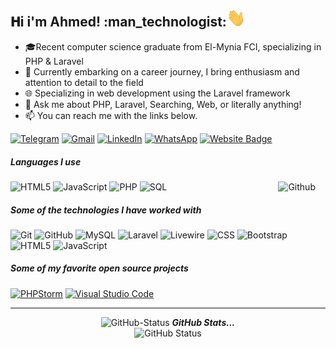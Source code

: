 <h2> 𝐇i i'm Ahmed! :man_technologist:<img src="https://github.com/ABSphreak/ABSphreak/blob/master/gifs/Hi.gif" width="30px"></h2> 

- 🎓Recent computer science graduate from El-Mynia FCI, specializing in PHP & Laravel
- 🚀 Currently embarking on a career journey, I bring enthusiasm and attention to detail to the field
- 🌐 Specializing in web development using the Laravel framework
- :speech_balloon: Ask me about PHP, Laravel, Searching, Web, or literally anything!
- :mailbox: You can reach me with the links below.

[![Telegram](https://img.shields.io/badge/Ahmedabdellatif7-2CA5E0?style=flat-square&logo=telegram&logoColor=white)](https://t.me/Ahmed_abd_Ellatif)
[![Gmail](https://img.shields.io/badge/Ahmedabdellatif7-c14438?style=flat-square&logo=Gmail&logoColor=white&link=mailto:v.ahmed.abd.ellatif.mo7@gmail.com)](mailto:ahmed.abd.ellatif.mo7@gmail.com)
[![LinkedIn](https://img.shields.io/badge/Ahmedabdellatif7-blue?style=flat-square&logo=Linkedin&logoColor=white&link=https://www.linkedin.com/in/anushkaverma/)](https://www.linkedin.com/in/ahmed-abd-ellatif-99b10124a/)
[![WhatsApp](https://img.shields.io/badge/Ahmedabdellatif7-25D366?style=flat-square&logo=whatsapp&logoColor=white&link=https://api.whatsapp.com/send?phone=201016416800&text=Hi-Ahmed!🖖)](https://api.whatsapp.com/send?phone=201016416800&text=Hi-Ahmed!🖖)
[![Website Badge](https://img.shields.io/badge/-Ahmedabdellatif7.com-purple?style=flat&logo=Google-Chrome&logoColor=white&link=https://verma-anushka.github.io/anushkaverma/)](https://ahmedabdellatif7.github.io/Portfolio/) 

##### Languages I use



![HTML5](https://img.shields.io/badge/-HTML5-000000?style=flat&logo=html5)
![JavaScript](https://img.shields.io/badge/-JavaScript-000000?style=flat&logo=javascript)
![PHP](https://img.shields.io/badge/-PHP-777BB4?style=flat&logo=php&logoColor=white)
![SQL](https://img.shields.io/badge/-SQL-000000?style=flat&logo=postgresql)
<img width="15%" align="right" alt="Github" src="https://user-images.githubusercontent.com/48678280/88862734-4903af80-d201-11ea-968b-9c939d88a37c.gif" />
##### Some of the technologies I have worked with

![Git](https://img.shields.io/badge/-Git-222222?style=flat&logo=git&logoColor=F05032)
![GitHub](https://img.shields.io/badge/-GitHub-222222?style=flat&logo=github&logoColor=181717)
![MySQL](https://img.shields.io/badge/-MySQL-4479A1?style=flat&logo=mysql&logoColor=white)
![Laravel](https://img.shields.io/badge/-Laravel-FF2D20?style=flat&logo=laravel&logoColor=white)
![Livewire](https://img.shields.io/badge/-Livewire-0753A1?style=flat&logo=laravel&logoColor=white)
![CSS](https://img.shields.io/badge/-CSS-1572B6?style=flat&logo=css3&logoColor=white)
![Bootstrap](https://img.shields.io/badge/-Bootstrap-7952B3?style=flat&logo=bootstrap&logoColor=white)
![HTML5](https://img.shields.io/badge/-HTML5-E34F26?style=flat&logo=html5&logoColor=white)
![JavaScript](https://img.shields.io/badge/-JavaScript-F7DF1E?style=flat&logo=javascript&logoColor=black)


##### Some of my favorite open source projects
[![PHPStorm](https://img.shields.io/badge/-PHPStorm-222222?style=flat&logo=phpstorm&logoColor=white)](https://www.jetbrains.com/phpstorm/)
[![Visual Studio Code](https://img.shields.io/badge/-VSCode-444444?style=flat&logo=visual-studio-code&logoColor=007ACC)](https://github.com/microsoft/vscode)



<hr>
<p align="center">
<img src="https://media.giphy.com/media/8UHRm5oY4k4FDxq5QG/giphy.gif" width="30px" alt="GitHub-Status"/>&nbsp;<i><b>GitHub Stats...</b></i><br>
<img src="https://github-readme-stats.vercel.app/api?username=AhmedAbdEllatif7&count_private=true&show_icons=true&theme=great-gatsby" alt="GitHub Status"/>
</p>


